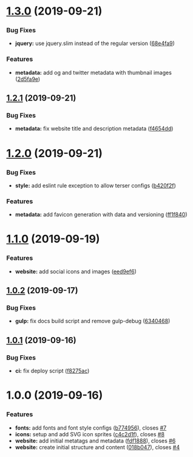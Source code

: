 # [1.3.0](https://github.com/herokuro/website/compare/v1.2.1...v1.3.0) (2019-09-21)


### Bug Fixes

* **jquery:** use jquery.slim instead of the regular version ([68e4fa9](https://github.com/herokuro/website/commit/68e4fa9))


### Features

* **metadata:** add og and twitter metadata with thumbnail images ([2d5fa9e](https://github.com/herokuro/website/commit/2d5fa9e))

## [1.2.1](https://github.com/herokuro/website/compare/v1.2.0...v1.2.1) (2019-09-21)


### Bug Fixes

* **metadata:** fix website title and description metadata ([f4654dd](https://github.com/herokuro/website/commit/f4654dd))

# [1.2.0](https://github.com/herokuro/website/compare/v1.1.0...v1.2.0) (2019-09-21)


### Bug Fixes

* **style:** add eslint rule exception to allow terser configs ([b420f2f](https://github.com/herokuro/website/commit/b420f2f))


### Features

* **metadata:** add favicon generation with data and versioning ([ff1f840](https://github.com/herokuro/website/commit/ff1f840))

# [1.1.0](https://github.com/herokuro/website/compare/v1.0.2...v1.1.0) (2019-09-19)


### Features

* **website:** add social icons and images ([eed9ef6](https://github.com/herokuro/website/commit/eed9ef6))

## [1.0.2](https://github.com/herokuro/website/compare/v1.0.1...v1.0.2) (2019-09-17)


### Bug Fixes

* **gulp:** fix docs build script and remove gulp-debug ([6340468](https://github.com/herokuro/website/commit/6340468))

## [1.0.1](https://github.com/herokuro/website/compare/v1.0.0...v1.0.1) (2019-09-16)


### Bug Fixes

* **ci:** fix deploy script ([f8275ac](https://github.com/herokuro/website/commit/f8275ac))

# 1.0.0 (2019-09-16)


### Features

* **fonts:** add fonts and font style configs ([b774956](https://github.com/herokuro/website/commit/b774956)), closes [#7](https://github.com/herokuro/website/issues/7)
* **icons:** setup and add SVG icon sprites ([c4c2d1f](https://github.com/herokuro/website/commit/c4c2d1f)), closes [#8](https://github.com/herokuro/website/issues/8)
* **website:** add initial metatags and metadata ([fdf1888](https://github.com/herokuro/website/commit/fdf1888)), closes [#6](https://github.com/herokuro/website/issues/6)
* **website:** create initial structure and content ([018b047](https://github.com/herokuro/website/commit/018b047)), closes [#4](https://github.com/herokuro/website/issues/4)
